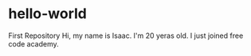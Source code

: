 # hello-world
First Repository
Hi, my name is Isaac. I'm 20 yeras old. I just joined free code academy.
